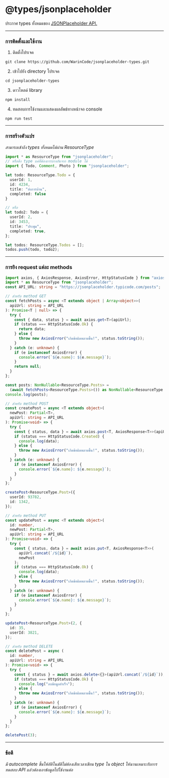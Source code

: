 # @types/jsonplaceholder

ประกาศ types ทั้งหมดของ
[JSONPlaceholder API.](https://jsonplaceholder.typicode.com/)

---

### การติดตั้งและใช้งาน

1. ติดตั้งโปรเจค

```
git clone https://github.com/WarinCode/jsonplaceholder-types.git
```

2. เข้าไปยัง directory โปรเจค

```
cd jsonplaceholder-types
```

3. ดาวโหลด์ library

```
npm install
```

4. ทดสอบการใช้งานและแสดงผลลัพธ์ทางหน้าจอ console

```
npm run test
```

---

### การสร้างตัวแปร
*สามารถเข้าถึง types ทั้งหมดได้ผ่าน ResourceType*

```typescript
import * as ResourceType from "jsonplaceholder";
// หรือดึง type แค่ที่ต้องการบางอันจาก module ได้
import { Todo, Comment, Photo } from "jsonplaceholder";

let todo: ResourceType.Todo = {
  userId: 1,
  id: 4234,
  title: "ส่งการบ้าน",
  completed: false
}

// หรือ
let todo2: Todo = {
  userId: 2,
  id: 3453,
  title: "ประชุม",
  completed: true,
};

let todos: ResourceType.Todos = [];
todos.push(todo, todo2);
```

---

### การยิง request แต่ละ methods
```typescript
import axios, { AxiosResponse, AxiosError, HttpStatusCode } from "axios";
import * as ResourceType from "jsonplaceholder";
const API_URL: string = "https://jsonplaceholder.typicode.com/posts";

// สำหรับ method GET
const fetchPosts = async <T extends object | Array<object>>(
  apiUrl: string = API_URL
): Promise<T | null> => {
  try {
    const { data, status } = await axios.get<T>(apiUrl);
    if (status === HttpStatusCode.Ok) {
      return data;
    } else {
      throw new AxiosError("เกิดข้อผิดพลาดขึ้น!", status.toString());
    }
  } catch (e: unknown) {
    if (e instanceof AxiosError) {
      console.error(`${e.name}: ${e.message}`);
    }
    return null;
  }
};

const posts: NonNullable<ResourceType.Posts> =
  (await fetchPosts<ResourceType.Posts>()) as NonNullable<ResourceType.Posts>;
console.log(posts);

// สำหรับ method POST
const createPost = async <T extends object>(
  newPost: Partial<T>,
  apiUrl: string = API_URL
): Promise<void> => {
  try {
    const { status, data } = await axios.post<T, AxiosResponse<T>>(apiUrl, newPost);
    if (status === HttpStatusCode.Created) {
      console.log(data);
    } else {
      throw new AxiosError("เกิดข้อผิดพลาดขึ้น!", status.toString());
    }
  } catch (e: unknown) {
    if (e instanceof AxiosError) {
      console.error(`${e.name}: ${e.message}`);
    }
  }
};

createPost<ResourceType.Post>({
  userId: 93782,
  id: 1342,
});

// สำหรับ method PUT
const updatePost = async <T extends object>(
  id: number,
  newPost: Partial<T>,
  apiUrl: string = API_URL
): Promise<void> => {
  try {
    const { status, data } = await axios.put<T, AxiosResponse<T>>(
      apiUrl.concat(`/${id}`),
      newPost
    );
    if (status === HttpStatusCode.Ok) {
      console.log(data);
    } else {
      throw new AxiosError("เกิดข้อผิดพลาดขึ้น!", status.toString());
    }
  } catch (e: unknown) {
    if (e instanceof AxiosError) {
      console.error(`${e.name}: ${e.message}`);
    }
  }
};

updatePost<ResourceType.Post>(2, {
  id: 35,
  userId: 3821,
});

// สำหรับ method DELETE
const deletePost = async (
  id: number,
  apiUrl: string = API_URL
): Promise<void> => {
  try {
    const { status } = await axios.delete<{}>(apiUrl.concat(`/${id}`));
    if (status === HttpStatusCode.Ok) {
      console.log("ลบข้อมูลสำเร็จ");
    } else {
      throw new AxiosError("เกิดข้อผิดพลาดขึ้น!", status.toString());
    }
  } catch (e: unknown) {
    if (e instanceof AxiosError) {
      console.error(`${e.name}: ${e.message}`);
    }
  }
};

deletePost(3);
```

---

### ข้อดี
*มี autocomplete ขึ้นให้อัติโนมัติไม่ต้องเสียเวลาเขียน type ใน object ให้นานเหมาะกับการทดสอบ API แล้วต้องเอาข้อมูลไปใช้งานต่อ*